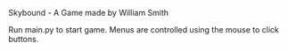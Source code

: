 Skybound - A Game made by William Smith

Run main.py to start game. Menus are controlled using the mouse to click buttons.